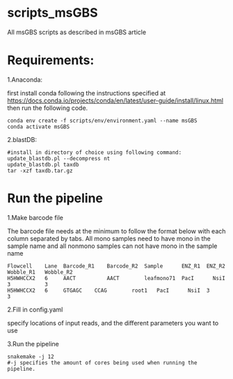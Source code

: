 # scripts_msGBS
All msGBS scripts as described in msGBS article

# Requirements:

1.Anaconda:

first install conda following the instructions specified at https://docs.conda.io/projects/conda/en/latest/user-guide/install/linux.html 
then run the following code.
```
conda env create -f scripts/env/environment.yaml --name msGBS
conda activate msGBS
```

2.blastDB:
```
#install in directory of choice using following command:
update_blastdb.pl --decompress nt
update_blastdb.pl taxdb
tar -xzf taxdb.tar.gz
```

# Run the pipeline
1.Make barcode file

The barcode file needs at the minimum to follow the format below with each column separated by tabs.
All mono samples need to have mono in the sample name and all nonmono samples can not have mono in the sample name
```
Flowcell    Lane  Barcode_R1	Barcode_R2  Sample      ENZ_R1  ENZ_R2	Wobble_R1	Wobble_R2
H5HWHCCX2   6	  AACT	        AACT        leafmono71  PacI	  NsiI	3	        3
H5HWHCCX2   6	  GTGAGC	CCAG	    root1	PacI   	  NsiI	3	        3

```
2.Fill in config.yaml

specify locations of input reads, and the different parameters you want to use

3.Run the pipeline
```
snakemake -j 12
#-j specifies the amount of cores being used when running the pipeline. 
```
